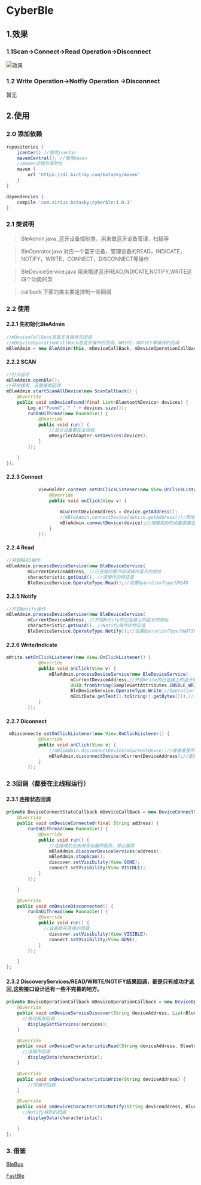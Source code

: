 # CyberBle

## 1.效果

### 1.1Scan->Connect->Read Operation->Disconnect



![效果](https://github.com/iBotasky/BleDemo/blob/master/BleDemo.gif)
### 1.2 Write Operation->Notfiy Operation ->Disconnect
暂无





## 2.使用

### 2.0 添加依赖

```groovy
repositories {
    jcenter() //使用jcenter
    mavenCentral(); //使用maven
    //maven远程仓库地址
    maven {
        url 'https://dl.bintray.com/botasky/maven'
    }
}

dependencies {
    compile 'com.sirius.botasky:cyberble:1.0.1'
}
```





### 2.1 类说明

> BleAdmin.java ,蓝牙设备控制类，用来做蓝牙设备管理，扫描等

> BleOperator.java 对应一个蓝牙设备，管理设备的READ，INDICATE，NOTIFY，WRITE，CONNECT，DISCONNECT等操作

> BleDeviceService.java 用来描述蓝牙READ,INDICATE,NOTIFY,WRITE这四个功能的类

> callback 下面的类主要是控制一些回调

### 2.2 使用

#### 2.2.1 先初始化BleAdmin

```java
//mDeviceCallBack是蓝牙连接状态回调
//mDegviceOperationCallback是蓝牙操作的回调，WRITE，NOTIFY等操作的回调
mBleAdmin = new BleAdmin(this, mDeviceCallBack, mDeviceOperationCallback);
```



#### 2.2.2 SCAN

```Java
//打开蓝牙
mBleAdmin.openBle();
//开始搜索，设置搜索回调
mBleAdmin.startScanAllDevice(new ScanCallback() {
    @Override
    public void onDeviceFound(final List<BluetoothDevice> devices) {
        Log.e("Found", " " + devices.size());
        runOnUiThread(new Runnable() {
            @Override
            public void run() {
                //显示设备要在主线程
                mRecyclerAdapter.setDevices(devices);
            }
        });

    }
});
```



#### 2.2.3 Connect

```java
            viewHolder.content.setOnClickListener(new View.OnClickListener() {
                @Override
                public void onClick(View v) {
                  
                    mCurrentDeviceAddress = device.getAddress();
                    //mBleAdmin.connectDevice(device.getAddress());用地址直接连接
                    mBleAdmin.connectDevice(device);//用搜索到的设备直接连接, 推荐
                }
            });
```





#### 2.2.4 Read

```java
//开启READ操作
mBleAdmin.processDeviceService(new BleDeviceService(
        mCurrentDeviceAddress, //已连接的要开启读操作蓝牙的地址
        characteristic.getUuid(), //读操作的特征值
        BleDeviceService.OperateType.Read));//设置OperationType为READ

```



#### 2.2.5 Notify

```java
//开启Notify操作
mBleAdmin.processDeviceService(new BleDeviceService(
		mCurrentDeviceAddress, //开启Notify的已连接上的蓝牙的地址
		characteristic.getUuid(), //Notify操作的特征值
		BleDeviceService.OperateType.Notify));//设置OperationType为NOTIFY
```



#### 2.2.6 Write/Indicate

```java
mWrite.setOnClickListener(new View.OnClickListener() {
            @Override
            public void onClick(View v) {
                mBleAdmin.processDeviceService(new BleDeviceService(
                        mCurrentDeviceAddress,//开启Write的已连接上的蓝牙的地址
                        UUID.fromString(SampleGattAttributes.INSOLE_WRITE),//Write的UUID特征值
                        BleDeviceService.OperateType.Write,//OperationType
                        mEditData.getText().toString().getBytes()));//要写入的byte[]值
            }
        });
```



#### 2.2.7 Diconnect

```Java
 mDisconnecte.setOnClickListener(new View.OnClickListener() {
            @Override
            public void onClick(View v) {
              	//mBleAdmin.disconnectDevice(mCurrentDevce);//或者直接传入设备
                mBleAdmin.disconnectDevice(mCurrentDeviceAddress);//直接传入已连接上的蓝牙设备地址
            }
        });
```



### 2.3回调（都要在主线程运行）

#### 2.3.1 连接状态回调

```java
private DeviceConnectStateCallback mDeviceCallBack = new DeviceConnectStateCallback() {
    @Override
    public void onDeviceConnected(final String address) {
        runOnUiThread(new Runnable() {
            @Override
            public void run() {
                //连接成功后去发现设备的服务。停止搜索
                mBleAdmin.discoverDeviceServices(address);
                mBleAdmin.stopScan();
                discover.setVisibility(View.GONE);
                connect.setVisibility(View.VISIBLE);
            }
        });

    }

    @Override
    public void onDeviceDisconnected() {
        runOnUiThread(new Runnable() {
            @Override
            public void run() {
              //设备断开连接的回调
                discover.setVisibility(View.VISIBLE);
                connect.setVisibility(View.GONE);
            }
        });

    }
};
```



#### 2.3.2 DiscoveryServices/READ/WRITE/NOTIFY结果回调，都是只有成功才返回,这些接口设计还有一些不完善的地方。

```java
private DeviceOperationCallback mDeviceOperationCallback = new DeviceOperationCallback() {
    @Override
    public void onDeviceServiceDiscover(String deviceAddress, List<BluetoothGattService> services) {
      //发现服务回调
        displayGattServices(services);
    }

    @Override
    public void onDeviceCharacteristicRead(String deviceAddress, BluetoothGattCharacteristic characteristic) {
      //读操作回调
        displayData(characteristic);
    }

    @Override
    public void onDeviceCharacteristicWrite(String deviceAddress) {
		//写操作回调
    }

    @Override
    public void onDeviceCharacteristicNotify(String deviceAddress, BluetoothGattCharacteristic characteristic) {
      //Notify得到的回调
        displayData(characteristic);

    }
};
```








### 3. 借鉴

[BleBus](https://github.com/backav/android-ble-bus)

[FastBle](https://github.com/Jasonchenlijian/FastBle)

